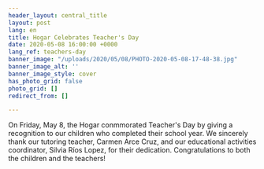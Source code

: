 ```yaml
---
header_layout: central_title
layout: post
lang: en
title: Hogar Celebrates Teacher's Day
date: 2020-05-08 16:00:00 +0000
lang_ref: teachers-day
banner_image: "/uploads/2020/05/08/PHOTO-2020-05-08-17-48-38.jpg"
banner_image_alt: ''
banner_image_style: cover
has_photo_grid: false
photo_grid: []
redirect_from: []

---
```

On Friday, May 8, the Hogar conmmorated Teacher's Day by giving a recognition to our children who completed their school year. We sincerely thank our tutoring teacher, Carmen Arce Cruz, and our educational activities coordinator, Silvia Ríos Lopez, for their dedication. Congratulations to both the children and the teachers! 